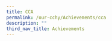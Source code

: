 ```yaml
---
title: CCA
permalink: /our-cchy/Achievements/cca
description: ""
third_nav_title: Achievements
---
```

